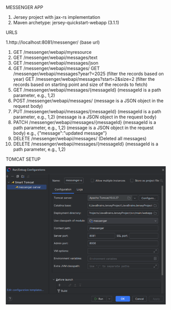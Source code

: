 MESSENGER APP

1. Jersey project with jax-rs implementation
2. Maven archetype: jersey-quickstart-webapp (3.1.1)


URLS

1.http://localhost:8081/messenger/ (base url)
1. GET /messenger/webapi/myresource 
2. GET /messenger/webapi/messages/text 
3. GET /messenger/webapi/messages/json
4. GET /messenger/webapi/messages/
    GET /messenger/webapi/messages?year?=2025 (filter the records based on year) 
    GET /messenger/webapi/messages?start=2&size=2 (filter the records based on starting point and size of the records to fetch)
5. GET /messenger/webapi/messages/{messageId} (messageId is a path parameter, e.g., 1,2)
6. POST /messenger/webapi/messages/ (message is a JSON object in the request body)
7. PUT /messenger/webapi/messages/{messageId} (messageId is a path parameter, e.g., 1,2) (message is a JSON object in the request body)
8. PATCH /messenger/webapi/messages/{messageId} (messageId is a path parameter, e.g., 1,2) (message is a JSON object in the request body)
    e.g., {"message":"updated message"} 
9. DELETE /messenger/webapi/messages/ (Deleted all messages)
10. DELETE /messenger/webapi/messages/{messageId} (messageId is a path parameter, e.g., 1,2)

TOMCAT SETUP

![img.png](img.png)



